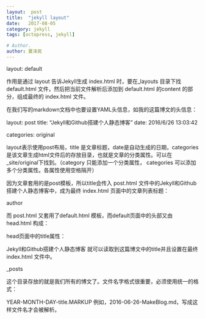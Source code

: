 ```yaml
---
layout:  post
title:  "jekyll layout"
date:   2017-08-05
category: jekyll
tags: [octopress, jekyll]

# Author.
author: 夏泽民
---
```


layout: default

作用是通过 layout 告诉Jekyll生成 index.html 时，要在_layouts 目录下找 default.html 文件，然后把当前文件解析后添加到 default.html 的content 的部分，组成最终的 index.html 文件。

在我们写的markdown文档中也要设置YAML头信息，如我的这篇博文的头信息：

layout: post 
title: “Jekyll和Github搭建个人静态博客” 
date: 2016/6/26 13:03:42

categories: original

layout表示使用post布局，title 是文章标题，date是自动生成的日期，categories 是该文章生成html文件后的存放目录，也就是文章的分类属性。可以在_site/original下找到。（category 只能添加一个分类属性， categories 可以添加多个分类属性。各属性使用空格隔开）

因为文章套用的是post模板，所以title会传入 post.html 文件中的Jekyll和Github搭建个人静态博客中，成为最终 index.html 页面中的文章列表标题：

author

而 post.html 又套用了default.html 模板，而default页面中的头部又由 head.html 构成：


head页面中的title属性：

Jekyll和Github搭建个人静态博客 
就可以读取到这篇博文中的title并且设置在最终 index.html 文件中。

_posts

这个目录存放的就是我们所有的博文了。文件名字格式很重要，必须使用统一的格式：

YEAR-MONTH-DAY-title.MARKUP 
例如，2016-06-26-MakeBlog.md，写成这样文件名才会被解析。

